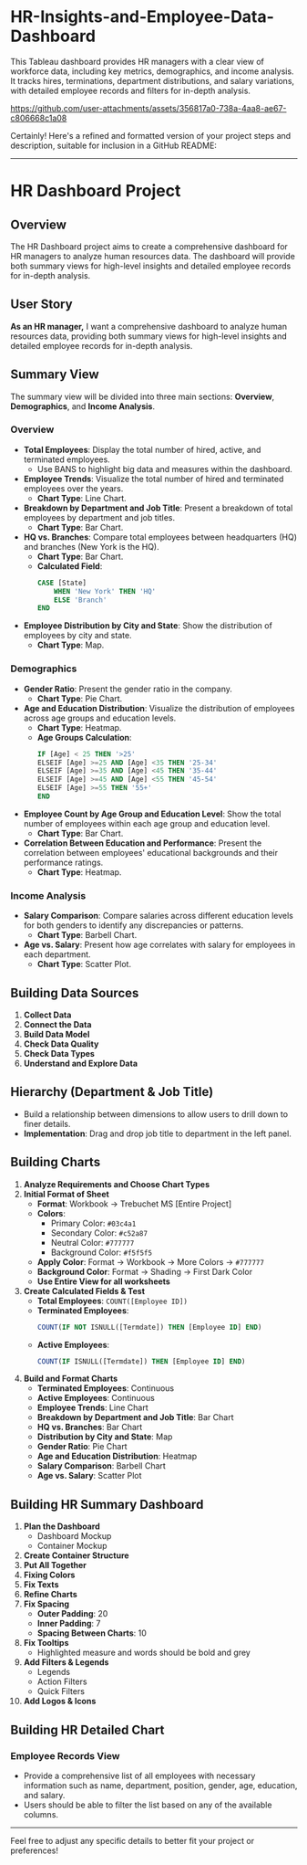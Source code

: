 # HR-Insights-and-Employee-Data-Dashboard
This Tableau dashboard provides HR managers with a clear view of workforce data, including key metrics, demographics, and income analysis. It tracks hires, terminations, department distributions, and salary variations, with detailed employee records and filters for in-depth analysis.



https://github.com/user-attachments/assets/356817a0-738a-4aa8-ae67-c806668c1a08


Certainly! Here's a refined and formatted version of your project steps and description, suitable for inclusion in a GitHub README:

---

# HR Dashboard Project

## Overview

The HR Dashboard project aims to create a comprehensive dashboard for HR managers to analyze human resources data. The dashboard will provide both summary views for high-level insights and detailed employee records for in-depth analysis.

## User Story

**As an HR manager,** I want a comprehensive dashboard to analyze human resources data, providing both summary views for high-level insights and detailed employee records for in-depth analysis.

## Summary View

The summary view will be divided into three main sections: **Overview**, **Demographics**, and **Income Analysis**.

### Overview

- **Total Employees**: Display the total number of hired, active, and terminated employees.
  - Use BANS to highlight big data and measures within the dashboard.
- **Employee Trends**: Visualize the total number of hired and terminated employees over the years.
  - **Chart Type**: Line Chart.
- **Breakdown by Department and Job Title**: Present a breakdown of total employees by department and job titles.
  - **Chart Type**: Bar Chart.
- **HQ vs. Branches**: Compare total employees between headquarters (HQ) and branches (New York is the HQ).
  - **Chart Type**: Bar Chart.
  - **Calculated Field**:
    ```sql
    CASE [State]
        WHEN 'New York' THEN 'HQ'
        ELSE 'Branch'
    END
    ```
- **Employee Distribution by City and State**: Show the distribution of employees by city and state.
  - **Chart Type**: Map.

### Demographics

- **Gender Ratio**: Present the gender ratio in the company.
  - **Chart Type**: Pie Chart.
- **Age and Education Distribution**: Visualize the distribution of employees across age groups and education levels.
  - **Chart Type**: Heatmap.
  - **Age Groups Calculation**:
    ```sql
    IF [Age] < 25 THEN '>25'
    ELSEIF [Age] >=25 AND [Age] <35 THEN '25-34'
    ELSEIF [Age] >=35 AND [Age] <45 THEN '35-44'
    ELSEIF [Age] >=45 AND [Age] <55 THEN '45-54'
    ELSEIF [Age] >=55 THEN '55+'
    END
    ```
- **Employee Count by Age Group and Education Level**: Show the total number of employees within each age group and education level.
  - **Chart Type**: Bar Chart.
- **Correlation Between Education and Performance**: Present the correlation between employees' educational backgrounds and their performance ratings.
  - **Chart Type**: Heatmap.

### Income Analysis

- **Salary Comparison**: Compare salaries across different education levels for both genders to identify any discrepancies or patterns.
  - **Chart Type**: Barbell Chart.
- **Age vs. Salary**: Present how age correlates with salary for employees in each department.
  - **Chart Type**: Scatter Plot.

## Building Data Sources

1. **Collect Data**
2. **Connect the Data**
3. **Build Data Model**
4. **Check Data Quality**
5. **Check Data Types**
6. **Understand and Explore Data**

## Hierarchy (Department & Job Title)

- Build a relationship between dimensions to allow users to drill down to finer details.
- **Implementation**: Drag and drop job title to department in the left panel.

## Building Charts

1. **Analyze Requirements and Choose Chart Types**
2. **Initial Format of Sheet**
   - **Format**: Workbook -> Trebuchet MS [Entire Project]
   - **Colors**:
     - Primary Color: `#03c4a1`
     - Secondary Color: `#c52a87`
     - Neutral Color: `#777777`
     - Background Color: `#f5f5f5`
   - **Apply Color**: Format -> Workbook -> More Colors -> `#777777`
   - **Background Color**: Format -> Shading -> First Dark Color
   - **Use Entire View for all worksheets**
3. **Create Calculated Fields & Test**
   - **Total Employees**: `COUNT([Employee ID])`
   - **Terminated Employees**: 
     ```sql
     COUNT(IF NOT ISNULL([Termdate]) THEN [Employee ID] END)
     ```
   - **Active Employees**:
     ```sql
     COUNT(IF ISNULL([Termdate]) THEN [Employee ID] END)
     ```
4. **Build and Format Charts**
   - **Terminated Employees**: Continuous
   - **Active Employees**: Continuous
   - **Employee Trends**: Line Chart
   - **Breakdown by Department and Job Title**: Bar Chart
   - **HQ vs. Branches**: Bar Chart
   - **Distribution by City and State**: Map
   - **Gender Ratio**: Pie Chart
   - **Age and Education Distribution**: Heatmap
   - **Salary Comparison**: Barbell Chart
   - **Age vs. Salary**: Scatter Plot

## Building HR Summary Dashboard

1. **Plan the Dashboard**
   - Dashboard Mockup
   - Container Mockup
2. **Create Container Structure**
3. **Put All Together**
4. **Fixing Colors**
5. **Fix Texts**
6. **Refine Charts**
7. **Fix Spacing**
   - **Outer Padding**: 20
   - **Inner Padding**: 7
   - **Spacing Between Charts**: 10
8. **Fix Tooltips**
   - Highlighted measure and words should be bold and grey
9. **Add Filters & Legends**
   - Legends
   - Action Filters
   - Quick Filters
10. **Add Logos & Icons**

## Building HR Detailed Chart

### Employee Records View

- Provide a comprehensive list of all employees with necessary information such as name, department, position, gender, age, education, and salary.
- Users should be able to filter the list based on any of the available columns.

---

Feel free to adjust any specific details to better fit your project or preferences!
